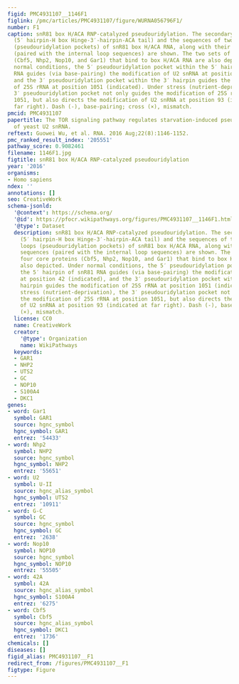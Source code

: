 ```yaml
---
figid: PMC4931107__1146F1
figlink: /pmc/articles/PMC4931107/figure/WURNA056796F1/
number: F1
caption: snR81 box H/ACA RNP-catalyzed pseudouridylation. The secondary structure
  (5′ hairpin-H box Hinge-3′-hairpin-ACA tail) and the sequences of two internal loops
  (pseudouridylation pockets) of snR81 box H/ACA RNA, along with their substrate sequences
  (paired with the internal loop sequences) are shown. The two sets of four core proteins
  (Cbf5, Nhp2, Nop10, and Gar1) that bind to box H/ACA RNA are also depicted. Under
  normal conditions, the 5′ pseudouridylation pocket within the 5′ hairpin of snR81
  RNA guides (via base-pairing) the modification of U2 snRNA at position 42 (indicated),
  and the 3′ pseudouridylation pocket within the 3′ hairpin guides the modification
  of 25S rRNA at position 1051 (indicated). Under stress (nutrient-deprivation), the
  3′ pseudouridylation pocket not only guides the modification of 25S rRNA at position
  1051, but also directs the modification of U2 snRNA at position 93 (indicated at
  far right). Dash (-), base-pairing; cross (×), mismatch.
pmcid: PMC4931107
papertitle: The TOR signaling pathway regulates starvation-induced pseudouridylation
  of yeast U2 snRNA.
reftext: Guowei Wu, et al. RNA. 2016 Aug;22(8):1146-1152.
pmc_ranked_result_index: '205551'
pathway_score: 0.9082461
filename: 1146F1.jpg
figtitle: snR81 box H/ACA RNP-catalyzed pseudouridylation
year: '2016'
organisms:
- Homo sapiens
ndex: ''
annotations: []
seo: CreativeWork
schema-jsonld:
  '@context': https://schema.org/
  '@id': https://pfocr.wikipathways.org/figures/PMC4931107__1146F1.html
  '@type': Dataset
  description: snR81 box H/ACA RNP-catalyzed pseudouridylation. The secondary structure
    (5′ hairpin-H box Hinge-3′-hairpin-ACA tail) and the sequences of two internal
    loops (pseudouridylation pockets) of snR81 box H/ACA RNA, along with their substrate
    sequences (paired with the internal loop sequences) are shown. The two sets of
    four core proteins (Cbf5, Nhp2, Nop10, and Gar1) that bind to box H/ACA RNA are
    also depicted. Under normal conditions, the 5′ pseudouridylation pocket within
    the 5′ hairpin of snR81 RNA guides (via base-pairing) the modification of U2 snRNA
    at position 42 (indicated), and the 3′ pseudouridylation pocket within the 3′
    hairpin guides the modification of 25S rRNA at position 1051 (indicated). Under
    stress (nutrient-deprivation), the 3′ pseudouridylation pocket not only guides
    the modification of 25S rRNA at position 1051, but also directs the modification
    of U2 snRNA at position 93 (indicated at far right). Dash (-), base-pairing; cross
    (×), mismatch.
  license: CC0
  name: CreativeWork
  creator:
    '@type': Organization
    name: WikiPathways
  keywords:
  - GAR1
  - NHP2
  - UTS2
  - GC
  - NOP10
  - S100A4
  - DKC1
genes:
- word: Gar1
  symbol: GAR1
  source: hgnc_symbol
  hgnc_symbol: GAR1
  entrez: '54433'
- word: Nhp2
  symbol: NHP2
  source: hgnc_symbol
  hgnc_symbol: NHP2
  entrez: '55651'
- word: U2
  symbol: U-II
  source: hgnc_alias_symbol
  hgnc_symbol: UTS2
  entrez: '10911'
- word: G-C
  symbol: GC
  source: hgnc_symbol
  hgnc_symbol: GC
  entrez: '2638'
- word: Nop10
  symbol: NOP10
  source: hgnc_symbol
  hgnc_symbol: NOP10
  entrez: '55505'
- word: 42A
  symbol: 42A
  source: hgnc_alias_symbol
  hgnc_symbol: S100A4
  entrez: '6275'
- word: Cbf5
  symbol: Cbf5
  source: hgnc_alias_symbol
  hgnc_symbol: DKC1
  entrez: '1736'
chemicals: []
diseases: []
figid_alias: PMC4931107__F1
redirect_from: /figures/PMC4931107__F1
figtype: Figure
---
```

